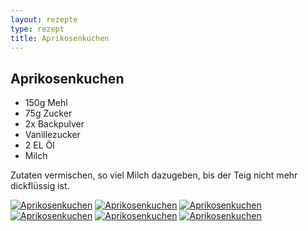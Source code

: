 ```yaml
---
layout: rezepte
type: rezept
title: Aprikosenkuchen
---
```


## Aprikosenkuchen

- 150g Mehl
- 75g Zucker
- 2x Backpulver
- Vanillezucker
- 2 EL Öl
- Milch

Zutaten vermischen, so viel Milch dazugeben, bis der Teig nicht mehr dickflüssig ist.

<a href="{{site.baseurl_rezepte}}/img/aprikosenkuchen-photos/2009-04-05-113507.jpg"><img alt="Aprikosenkuchen" src="{{site.baseurl_rezepte}}/img/aprikosenkuchen-photos/2009-04-05-113507.jpg" class="original_rezept" /></a>
<a href="{{site.baseurl_rezepte}}/img/aprikosenkuchen-photos/2009-04-05-113507-2.jpg"><img alt="Aprikosenkuchen" src="{{site.baseurl_rezepte}}/img/aprikosenkuchen-photos/2009-04-05-113507-2.jpg" class="original_rezept" /></a>
<a href="{{site.baseurl_rezepte}}/img/aprikosenkuchen-photos/2009-04-05-113652.jpg"><img alt="Aprikosenkuchen" src="{{site.baseurl_rezepte}}/img/aprikosenkuchen-photos/2009-04-05-113652.jpg" class="original_rezept" /></a>
<a href="{{site.baseurl_rezepte}}/img/aprikosenkuchen-photos/2009-04-05-113712.jpg"><img alt="Aprikosenkuchen" src="{{site.baseurl_rezepte}}/img/aprikosenkuchen-photos/2009-04-05-113712.jpg" class="original_rezept" /></a>
<a href="{{site.baseurl_rezepte}}/img/aprikosenkuchen-photos/2009-04-05-113741.jpg"><img alt="Aprikosenkuchen" src="{{site.baseurl_rezepte}}/img/aprikosenkuchen-photos/2009-04-05-113741.jpg" class="original_rezept" /></a>
<a href="{{site.baseurl_rezepte}}/img/aprikosenkuchen-photos/2009-04-05-113746.jpg"><img alt="Aprikosenkuchen" src="{{site.baseurl_rezepte}}/img/aprikosenkuchen-photos/2009-04-05-113746.jpg" class="original_rezept" /></a>
